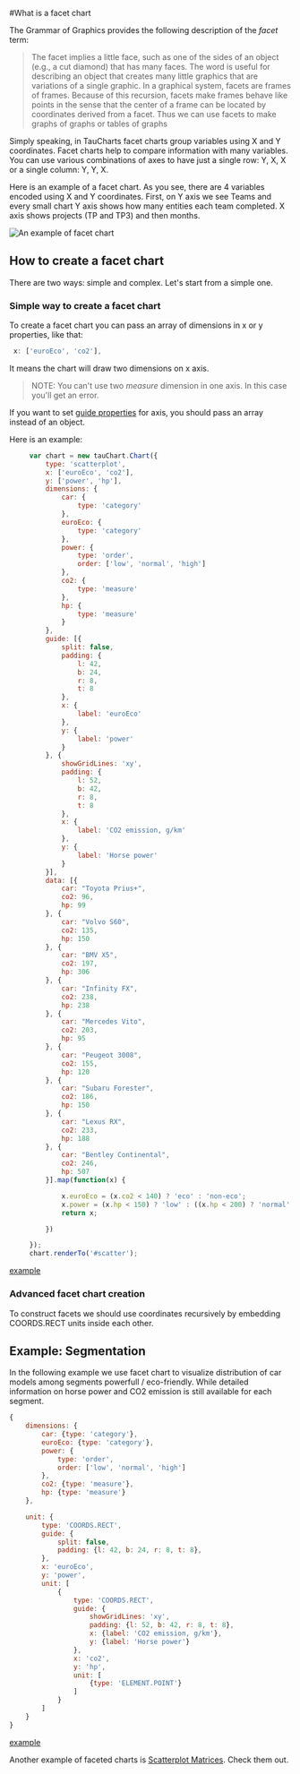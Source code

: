 #What is a facet chart

The Grammar of Graphics provides the following description of the *facet* term:

> The facet implies a little face, such as one of the sides of an object (e.g., a cut diamond) that has many faces. The word is useful for describing an object that creates many little graphics that are variations of a single graphic. In a graphical system, facets are frames of frames. Because of this recursion, facets make frames behave like points in the sense that the center of a frame can be located by coordinates derived from a facet. Thus we can use facets to make graphs of graphs or tables of graphs

Simply speaking, in TauCharts facet charts group variables using X and Y coordinates. Facet charts help to compare information with many variables. You can use various combinations of axes to have just a single row: Y, X, X or a single column: Y, Y, X.

Here is an example of a facet chart. As you see, there are 4 variables encoded using X and Y coordinates. First, on Y axis we see Teams and every small chart Y axis shows how many entities each team completed. X axis shows projects (TP and TP3) and then months.

![An example of facet chart](../images/facet.png)

## How to create a facet chart

There are two ways: simple and complex. Let's start from a simple one.

### Simple way to create a facet chart

To create a facet chart you can pass an array of dimensions in x or y properties, like that:

```javascript
 x: ['euroEco', 'co2'],
```

It means the chart will draw two dimensions on x axis.

> NOTE: You can't use two *measure* dimension in one axis. In this case you'll get an error.

If you want to set [guide properties](guide.md) for axis, you should pass an array instead of an object.

Here is an example:

```javascript
     var chart = new tauChart.Chart({
         type: 'scatterplot',
         x: ['euroEco', 'co2'],
         y: ['power', 'hp'],
         dimensions: {
             car: {
                 type: 'category'
             },
             euroEco: {
                 type: 'category'
             },
             power: {
                 type: 'order',
                 order: ['low', 'normal', 'high']
             },
             co2: {
                 type: 'measure'
             },
             hp: {
                 type: 'measure'
             }
         },
         guide: [{
             split: false,
             padding: {
                 l: 42,
                 b: 24,
                 r: 8,
                 t: 8
             },
             x: {
                 label: 'euroEco'
             },
             y: {
                 label: 'power'
             }
         }, {
             showGridLines: 'xy',
             padding: {
                 l: 52,
                 b: 42,
                 r: 8,
                 t: 8
             },
             x: {
                 label: 'CO2 emission, g/km'
             },
             y: {
                 label: 'Horse power'
             }
         }],
         data: [{
             car: "Toyota Prius+",
             co2: 96,
             hp: 99
         }, {
             car: "Volvo S60",
             co2: 135,
             hp: 150
         }, {
             car: "BMV X5",
             co2: 197,
             hp: 306
         }, {
             car: "Infinity FX",
             co2: 238,
             hp: 238
         }, {
             car: "Mercedes Vito",
             co2: 203,
             hp: 95
         }, {
             car: "Peugeot 3008",
             co2: 155,
             hp: 120
         }, {
             car: "Subaru Forester",
             co2: 186,
             hp: 150
         }, {
             car: "Lexus RX",
             co2: 233,
             hp: 188
         }, {
             car: "Bentley Continental",
             co2: 246,
             hp: 507
         }].map(function(x) {

             x.euroEco = (x.co2 < 140) ? 'eco' : 'non-eco';
             x.power = (x.hp < 150) ? 'low' : ((x.hp < 200) ? 'normal' : 'high');
             return x;

         })

     });
     chart.renderTo('#scatter');
```
[example](http://jsfiddle.net/taucharts/5c0pmnj1/)

### Advanced facet chart creation

To construct facets we should use coordinates recursively by embedding COORDS.RECT units inside each other.

## Example: Segmentation

In the following example we use facet chart to visualize distribution of car models among segments powerfull / eco-friendly. While detailed information on horse power and CO2 emission is still available for each segment.

```javascript
{
    dimensions: {
        car: {type: 'category'},
        euroEco: {type: 'category'},
        power: {
            type: 'order',
            order: ['low', 'normal', 'high']
        },
        co2: {type: 'measure'},
        hp: {type: 'measure'}
    },

    unit: {
        type: 'COORDS.RECT',
        guide: {
            split: false,
            padding: {l: 42, b: 24, r: 8, t: 8},
        },
        x: 'euroEco',
        y: 'power',
        unit: [
            {
                type: 'COORDS.RECT',
                guide: {
                    showGridLines: 'xy',
                    padding: {l: 52, b: 42, r: 8, t: 8},
                    x: {label: 'CO2 emission, g/km'},
                    y: {label: 'Horse power'}
                },
                x: 'co2',
                y: 'hp',
                unit: [
                    {type: 'ELEMENT.POINT'}
                ]
            }
        ]
    }
}
```

[example](http://jsfiddle.net/taucharts/mr42f8bq/)

Another example of faceted charts is [Scatterplot Matrices](../advanced/splom.md). Check them out.

